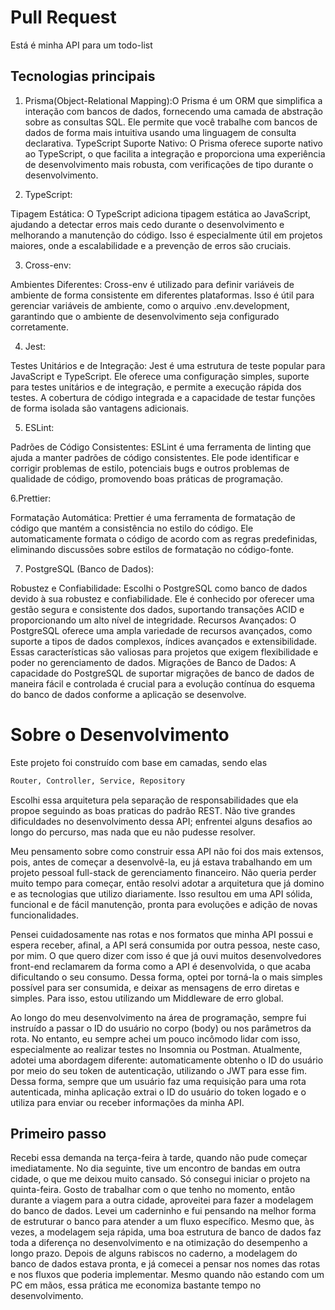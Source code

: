 # Pull Request

Está é minha API para um todo-list

## Tecnologias principais

1. Prisma(Object-Relational Mapping):O Prisma é um ORM que simplifica a interação com bancos de dados, fornecendo uma camada de abstração sobre as consultas SQL. Ele permite que você trabalhe com bancos de dados de forma mais intuitiva usando uma linguagem de consulta declarativa.
   TypeScript Suporte Nativo: O Prisma oferece suporte nativo ao TypeScript, o que facilita a integração e proporciona uma experiência de desenvolvimento mais robusta, com verificações de tipo durante o desenvolvimento.

2. TypeScript:

Tipagem Estática: O TypeScript adiciona tipagem estática ao JavaScript, ajudando a detectar erros mais cedo durante o desenvolvimento e melhorando a manutenção do código. Isso é especialmente útil em projetos maiores, onde a escalabilidade e a prevenção de erros são cruciais.

3. Cross-env:

Ambientes Diferentes: Cross-env é utilizado para definir variáveis de ambiente de forma consistente em diferentes plataformas. Isso é útil para gerenciar variáveis de ambiente, como o arquivo .env.development, garantindo que o ambiente de desenvolvimento seja configurado corretamente.

4. Jest:

Testes Unitários e de Integração: Jest é uma estrutura de teste popular para JavaScript e TypeScript. Ele oferece uma configuração simples, suporte para testes unitários e de integração, e permite a execução rápida dos testes. A cobertura de código integrada e a capacidade de testar funções de forma isolada são vantagens adicionais.

5. ESLint:

Padrões de Código Consistentes: ESLint é uma ferramenta de linting que ajuda a manter padrões de código consistentes. Ele pode identificar e corrigir problemas de estilo, potenciais bugs e outros problemas de qualidade de código, promovendo boas práticas de programação.

6.Prettier:

Formatação Automática: Prettier é uma ferramenta de formatação de código que mantém a consistência no estilo do código. Ele automaticamente formata o código de acordo com as regras predefinidas, eliminando discussões sobre estilos de formatação no código-fonte.

7. PostgreSQL (Banco de Dados):

Robustez e Confiabilidade: Escolhi o PostgreSQL como banco de dados devido à sua robustez e confiabilidade. Ele é conhecido por oferecer uma gestão segura e consistente dos dados, suportando transações ACID e proporcionando um alto nível de integridade.
Recursos Avançados: O PostgreSQL oferece uma ampla variedade de recursos avançados, como suporte a tipos de dados complexos, índices avançados e extensibilidade. Essas características são valiosas para projetos que exigem flexibilidade e poder no gerenciamento de dados.
Migrações de Banco de Dados: A capacidade do PostgreSQL de suportar migrações de banco de dados de maneira fácil e controlada é crucial para a evolução contínua do esquema do banco de dados conforme a aplicação se desenvolve.

# Sobre o Desenvolvimento

Este projeto foi construído com base em camadas, sendo elas

```bash
Router, Controller, Service, Repository
```

Escolhi essa arquitetura pela separação de responsabilidades que ela propoe seguindo as boas praticas do padrão REST. Não tive grandes dificuldades no desenvolvimento dessa API; enfrentei alguns desafios ao longo do percurso, mas nada que eu não pudesse resolver.

Meu pensamento sobre como construir essa API não foi dos mais extensos, pois, antes de começar a desenvolvê-la, eu já estava trabalhando em um projeto pessoal full-stack de gerenciamento financeiro. Não queria perder muito tempo para começar, então resolvi adotar a arquitetura que já domino e as tecnologias que utilizo diariamente. Isso resultou em uma API sólida, funcional e de fácil manutenção, pronta para evoluções e adição de novas funcionalidades.

Pensei cuidadosamente nas rotas e nos formatos que minha API possui e espera receber, afinal, a API será consumida por outra pessoa, neste caso, por mim. O que quero dizer com isso é que já ouvi muitos desenvolvedores front-end reclamarem da forma como a API é desenvolvida, o que acaba dificultando o seu consumo. Dessa forma, optei por torná-la o mais simples possível para ser consumida, e deixar as mensagens de erro diretas e simples. Para isso, estou utilizando um Middleware de erro global.

Ao longo do meu desenvolvimento na área de programação, sempre fui instruído a passar o ID do usuário no corpo (body) ou nos parâmetros da rota. No entanto, eu sempre achei um pouco incômodo lidar com isso, especialmente ao realizar testes no Insomnia ou Postman. Atualmente, adotei uma abordagem diferente: automaticamente obtenho o ID do usuário por meio do seu token de autenticação, utilizando o JWT para esse fim. Dessa forma, sempre que um usuário faz uma requisição para uma rota autenticada, minha aplicação extrai o ID do usuário do token logado e o utiliza para enviar ou receber informações da minha API.


## Primeiro passo

Recebi essa demanda na terça-feira à tarde, quando não pude começar imediatamente. No dia seguinte, tive um encontro de bandas em outra cidade, o que me deixou muito cansado. Só consegui iniciar o projeto na quinta-feira. Gosto de trabalhar com o que tenho no momento, então durante a viagem para a outra cidade, aproveitei para fazer a modelagem do banco de dados. Levei um caderninho e fui pensando na melhor forma de estruturar o banco para atender a um fluxo específico. Mesmo que, às vezes, a modelagem seja rápida, uma boa estrutura de banco de dados faz toda a diferença no desenvolvimento e na otimização do desempenho a longo prazo. Depois de alguns rabiscos no caderno, a modelagem do banco de dados estava pronta, e já comecei a pensar nos nomes das rotas e nos fluxos que poderia implementar. Mesmo quando não estando com um PC em mãos, essa prática me economiza bastante tempo no desenvolvimento.






